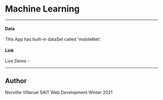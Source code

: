 # Machine Learning

---
#### Data

This App has built-in dataSet called 'mobileNet'.

#### Link
Live Demo - []()

---
## Author 
Norvillie Villaruel
SAIT Web Development Winter 2021